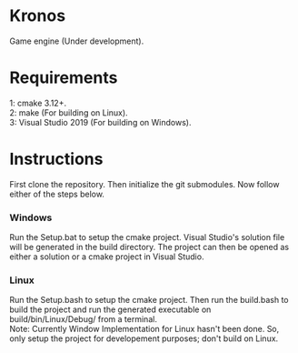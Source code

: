 # Kronos
Game engine (Under development).

# Requirements
1: cmake 3.12+.\
2: make (For building on Linux).\
3: Visual Studio 2019 (For building on Windows).

# Instructions
First clone the repository. Then initialize the git submodules. Now follow either of the steps below.

### Windows
Run the Setup.bat to setup the cmake project. Visual Studio's solution file will be generated in the build directory. The project can then be opened as either a solution or a cmake project in Visual Studio.
	
### Linux
Run the Setup.bash to setup the cmake project. Then run the build.bash to build the project and run the generated executable on build/bin/Linux/Debug/ from a terminal.\
Note: Currently Window Implementation for Linux hasn't been done. So, only setup the project for developement purposes; don't build on Linux.
